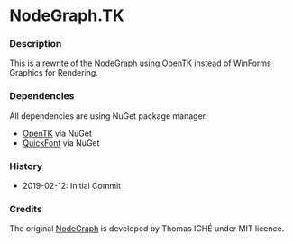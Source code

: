 # NodeGraph.TK

### Description
This is a rewrite of the [NodeGraph](https://github.com/peeweek/NodeGraph) using [OpenTK](https://github.com/opentk/opentk) instead of WinForms Graphics for Rendering.

### Dependencies

All dependencies are using NuGet package manager.

* [OpenTK](https://github.com/opentk/opentk) via NuGet
* [QuickFont](https://github.com/opcon/QuickFont) via NuGet

### History

* 2019-02-12: Initial Commit

### Credits

The original [NodeGraph](https://github.com/peeweek/NodeGraph) is developed by Thomas ICHÉ under MIT licence.

